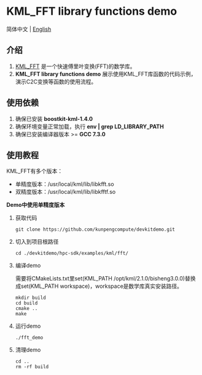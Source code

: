# **KML_FFT library functions demo**

简体中文 | [English](README_en.md)

## 介绍

1. [KML_FFT](https://www.hikunpeng.com/document/detail/zh/kunpengaccel/math-lib/devg-kml/kunpengaccel_kml_16_0122.html)
   是一个快速傅里叶变换(FFT)的数学库。
2. **KML_FFT library functions demo** 展示使用KML_FFT库函数的代码示例，演示C2C变换等函数的使用流程。

## 使用依赖

1. 确保已安装 **boostkit-kml-1.4.0**
2. 确保环境变量正常加载，执行 **env | grep LD_LIBRARY_PATH**
3. 确保已安装编译器版本 >= **GCC 7.3.0**

## 使用教程

KML_FFT有多个版本：
- 单精度版本：/usr/local/kml/lib/libkfft.so
- 双精度版本：/usr/local/kml/lib/libkfftf.so

**Demo中使用单精度版本**
1. 获取代码

   ```shell
   git clone https://github.com/kunpengcompute/devkitdemo.git
   ```

2. 切入到项目根路径

   ```shell
   cd ./devkitdemo/hpc-sdk/examples/kml/fft/
   ```

3. 编译demo

   需要将CMakeLists.txt里set(KML_PATH /opt/kml/2.1.0/bisheng3.0.0)替换成set(KML_PATH workspace)，workspace是数学库真实安装路径。

   ```shell
   mkdir build
   cd build
   cmake ..
   make
   ```

4. 运行demo

   ```shell
   ./fft_demo
   ```

5. 清理demo

   ```shell
   cd ..
   rm -rf build
   ```